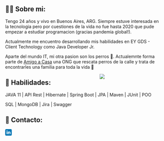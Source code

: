 ## 🙋‍♀️ Sobre mi:

Tengo 24 años y vivo en Buenos Aires, ARG. Siempre estuve interesada en la tecnologia pero por cuestiones de la vida no fue hasta 2020 que pude empezar a estudiar programacion (gracias pandemia global!). 

Actualmente me encuentro desarrollando mis habilidades en EY GDS - Client Technology como Java Developer Jr.

Aparte del mundo IT, mi otra pasion son los perros 🐶. Actualemnte forma parte de <a href="https://www.instagram.com/amigoacasa/">Amigo a Casa</a> una ONG que rescata perros de la calle y trata de encontrarles una familia para toda la vida 💖

<img align="right" width="200px" src="https://user-images.githubusercontent.com/79877290/132925325-ead90a59-a25e-46e8-99d0-d35c695b8a07.png">

## 🔨 Habilidades:
JAVA 11 | API Rest | Hibernate | Spring Boot | JPA | Maven | JUnit | POO

SQL | MongoDB | Jira | Swagger

## 📲 Contacto:

<a href="https://www.linkedin.com/in/agustina-pecuch/">
  <img align="left" alt="Vedant Jajoo Linkdin" width="21px" src="https://raw.githubusercontent.com/edent/SuperTinyIcons/099dc12b59179d07d534069bc8551718f786d91a/images/svg/linkedin.svg" />
</a>





